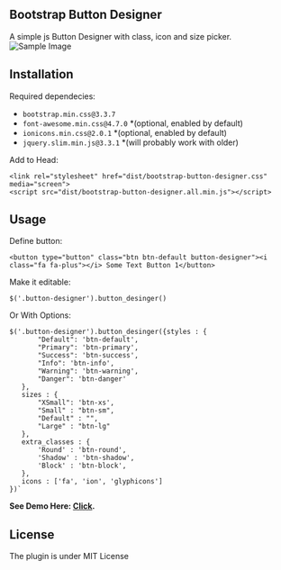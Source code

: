 ## Bootstrap Button Designer

A simple js Button Designer with class, icon and size picker.
![Sample Image](https://wawrow.github.io/bootstrap-button-designer/docs/sample.png)

## Installation

Required dependecies:

- `bootstrap.min.css@3.3.7`
- `font-awesome.min.css@4.7.0` *(optional, enabled by default)
- `ionicons.min.css@2.0.1` *(optional, enabled by default)
- `jquery.slim.min.js@3.3.1` *(will probably work with older)

Add to Head:

```
<link rel="stylesheet" href="dist/bootstrap-button-designer.css" media="screen">
<script src="dist/bootstrap-button-designer.all.min.js"></script>
```


## Usage

Define button:
```
<button type="button" class="btn btn-default button-designer"><i class="fa fa-plus"></i> Some Text Button 1</button>
```

Make it editable:
```
$('.button-designer').button_desinger()
```

Or With Options: 
```
$('.button-designer').button_desinger({styles : {
       "Default": 'btn-default',
       "Primary": 'btn-primary',
       "Success": 'btn-success',
       "Info": 'btn-info',
       "Warning": 'btn-warning',
       "Danger": 'btn-danger'
   },
   sizes : {
       "XSmall": 'btn-xs',
       "Small" : "btn-sm",
       "Default" : "",
       "Large" : "btn-lg"
   },
   extra_classes : {
       'Round' : 'btn-round',
       'Shadow' : 'btn-shadow',
       'Block' : 'btn-block',
   },
   icons : ['fa', 'ion', 'glyphicons']
})`
```

**See Demo Here: [Click](https://wawrow.github.io/bootstrap-button-designer/).**

## License

The plugin is under MIT License
